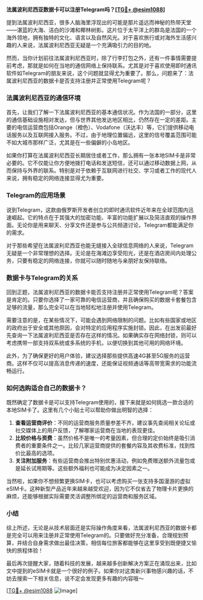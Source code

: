 **法属波利尼西亚数据卡可以注册Telegram吗？[[TG💪+ @esim1088](https://t.me/s/esim1088)]**

提到法属波利尼西亚，很多人脑海里浮现出的可能是那片遥远而神秘的热带天堂——湛蓝的大海、洁白的沙滩和椰林树影。这片位于太平洋上的群岛是法国的一个海外领地，拥有独特的文化、语言以及自然风光。对于喜欢旅行或对海外生活感兴趣的人来说，法属波利尼西亚无疑是一个充满吸引力的目的地。

然而，当你计划前往法属波利尼西亚时，除了行李打包之外，还有一件事情需要提前考虑，那就是如何在当地的通信网络上保持联系。尤其是对于喜欢使用即时通讯软件如Telegram的朋友来说，这个问题就显得尤为重要了。那么，问题来了：法属波利尼西亚的数据卡是否支持注册并正常使用Telegram呢？

### 法属波利尼西亚的通信环境

首先，让我们了解一下法属波利尼西亚的基本通信状况。作为法国的一部分，这里的通信基础设施相对发达，但与世界其他发达地区相比，仍然存在一定的差距。主要的电信运营商包括Orange（橙色）、Vodafone（沃达丰）等，它们提供移动电话服务以及互联网接入服务。不过，由于地理位置偏远，这里的信号覆盖范围可能不如大城市那样广泛，尤其是在一些偏僻的小岛地区。

如果你打算在法属波利尼西亚长期居住或者工作，那么拥有一张本地SIM卡是非常必要的。它不仅能让你方便地拨打电话和发送短信，还可以通过移动数据上网，从而保持与外界的联系。特别是对于依赖于互联网进行社交、学习或者工作的现代人来说，拥有稳定的网络连接显得尤为重要。

### Telegram的应用场景

说到Telegram，这款由俄罗斯开发者创立的即时通讯软件近年来在全球范围内迅速崛起。它的特点在于其强大的加密功能、丰富的功能扩展以及简洁直观的操作界面。无论你是用来聊天、分享文件还是参与公共频道讨论，Telegram都能满足你的需求。

对于那些希望在法属波利尼西亚也能无缝接入全球信息网络的人来说，Telegram无疑是一个非常理想的选择。无论是在海滩边享受阳光，还是在酒店房间内处理公务，只要有稳定的网络连接，你就可以随时随地与亲朋好友保持联络。

### 数据卡与Telegram的关系

回到正题，法属波利尼西亚的数据卡能否支持注册并正常使用Telegram呢？答案是肯定的。只要你选择了一家可靠的电信运营商，并且确保购买的数据卡套餐包含足够的流量，那么完全可以在当地轻松地注册并使用Telegram。

需要注意的是，在某些情况下，可能会遇到网络限制的问题。比如有些国家或地区的政府出于安全或其他原因，会对特定的应用程序实施封锁。因此，在出发前最好先查询一下法属波利尼西亚是否存在这样的情况。如果确实存在网络封锁，则可以考虑携带一部支持双系统或多系统的手机，以便切换到其他可用的网络环境。

此外，为了确保更好的用户体验，建议选择那些提供高速4G甚至5G服务的运营商。这样不仅可以提高消息传递的速度，还能保证视频通话等高带宽需求的功能流畅运行。

### 如何选购适合自己的数据卡？

既然确定了数据卡是可以支持Telegram使用的，接下来就是如何挑选一款合适的本地SIM卡了。这里有几个小贴士可以帮助你做出明智的选择：

1. **查看运营商评价**：不同的运营商服务质量参差不齐，建议事先查阅相关论坛或社交媒体上的用户反馈，了解哪家运营商在当地的表现更佳。
2. **比较价格与资费**：虽然价格不是唯一的考量因素，但合理的定价始终是吸引消费者的重要条件之一。比较几家运营商提供的套餐内容及其收费标准，找到性价比最高的选项。
3. **关注附加服务**：有些运营商会推出特别优惠活动，例如免费赠送额外流量包或是延长试用期等。这些额外福利也可能成为决定因素之一。

当然啦，如果你不想频繁更换SIM卡，也可以考虑购买一张支持多国漫游的虚拟eSIM卡。这种新型产品近年来越来越受欢迎，因为它不仅省去了物理卡片更换的麻烦，还能够根据实际需要灵活调整所绑定的运营商和服务区域。

### 小结

综上所述，无论是从技术层面还是实际操作角度来看，法属波利尼西亚的数据卡都是完全可以用来注册并正常使用Telegram的。只要做好充分准备，合理规划预算，并结合自身需求做出最佳决策，相信每位旅客都能够在这里享受到既便捷又愉快的旅程体验！

最后再次提醒大家，随着科技的发展，越来越多创新解决方案正在涌现出来，比如文中提到的eSIM卡就是一个很好的例子。如果你对这类新兴事物感兴趣的话，不妨去搜索一下相关信息，说不定会发现更多有趣的内容哦～

[[TG💪+ @esim1088](https://t.me/s/esim1088) ![Image](https://i.postimg.cc/4NQfJmqS/Snipaste-2025-05-13-00-14-12.png)]